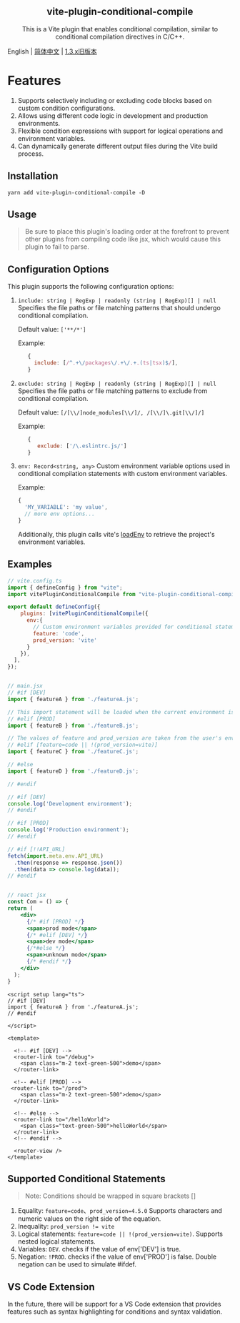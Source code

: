 <h2 align='center'>vite-plugin-conditional-compile</h2>

<p align="center">This is a Vite plugin that enables conditional compilation, similar to conditional compilation directives in C/C++.</p>

English | [简体中文](./README.zh-CN.md) | [1.3.x旧版本](./README.OLD.md)

# Features

1. Supports selectively including or excluding code blocks based on custom condition configurations.
2. Allows using different code logic in development and production environments.
3. Flexible condition expressions with support for logical operations and environment variables.
4. Can dynamically generate different output files during the Vite build process.

## Installation

```ssh
yarn add vite-plugin-conditional-compile -D
```

## Usage

>Be sure to place this plugin's loading order at the forefront to prevent other plugins from compiling code like jsx, which would cause this plugin to fail to parse.

## Configuration Options

This plugin supports the following configuration options:

1. `include: string | RegExp | readonly (string | RegExp)[] | null`
   Specifies the file paths or file matching patterns that should undergo conditional compilation.

   Default value: `['**/*']`

   Example:

   ```js
      {
        include: [/^.+\/packages\/.+\/.+.(ts|tsx)$/],
      }
   ```

2. `exclude: string | RegExp | readonly (string | RegExp)[] | null`
   Specifies the file paths or file matching patterns to exclude from conditional compilation.

   Default value: `[/[\\/]node_modules[\\/]/, /[\\/]\.git[\\/]/]`

   Example:

   ```js
      {
         exclude: ['/\.eslintrc.js/']
      }
   ```

3. `env: Record<string, any>`
    Custom environment variable options used in conditional compilation statements with custom environment variables.

    Example:

    ```javascript
    {
      'MY_VARIABLE': 'my value',
      // more env options...
    }
    ```

    Additionally, this plugin calls vite's  [loadEnv](https://vitejs.dev/guide/api-javascript.html#loadenv) to retrieve the project's environment variables.

## Examples

```jsx
// vite.config.ts
import { defineConfig } from "vite";
import vitePluginConditionalCompile from "vite-plugin-conditional-compile";

export default defineConfig({
    plugins: [vitePluginConditionalCompile({
      env:{
        // Custom environment variables provided for conditional statements
        feature: 'code',
        prod_version: 'vite'
      }
    }),
  ],
});


// main.jsx
// #if [DEV]
import { featureA } from './featureA.js';

// This import statement will be loaded when the current environment is production, taking the value of PROD from the project's environment variables
// #elif [PROD]
import { featureB } from './featureB.js';

// The values of feature and prod_version are taken from the user's env configuration. It checks whether the value of feature is the same as "code" and the value of prod_version is not equal to "vite". When one of these conditions is met, this condition is true.
// #elif [feature=code || !(prod_version=vite)]
import { featureC } from './featureC.js';

// #else
import { featureD } from './featureD.js';

// #endif

// #if [DEV]
console.log('Development environment');
// #endif

// #if [PROD]
console.log('Production environment');
// #endif

// #if [!!API_URL]
fetch(import.meta.env.API_URL)
  .then(response => response.json())
  .then(data => console.log(data));
// #endif


// react jsx
const Com = () => {
return (
    <div>
      {/* #if [PROD] */}
      <span>prod mode</span>
      {/* #elif [DEV] */}
      <span>dev mode</span>
      {/*#else */}
      <span>unknown mode</span>
      {/* #endif */}
    </div>
  );
}
```

```vue
<script setup lang="ts">
// #if [DEV]
import { featureA } from './featureA.js';
// #endif

</script>

<template>

  <!-- #if [DEV] -->
  <router-link to="/debug">
    <span class="m-2 text-green-500">demo</span>
  </router-link>

  <!-- #elif [PROD] -->
 <router-link to="/prod">
    <span class="m-2 text-green-500">demo</span>
  </router-link>

  <!-- #else -->
  <router-link to="/helloWorld">
    <span class="text-green-500">helloWorld</span>
  </router-link>
  <!-- #endif -->

  <router-view />
</template>
```

## Supported Conditional Statements

>Note: Conditions should be wrapped in square brackets []

1. Equality: `feature=code`、`prod_version=4.5.0` Supports characters and numeric values on the right side of the equation.
2. Inequality: `prod_version != vite`
3. Logical statements: `feature=code || !(prod_version=vite)`. Supports nested logical statements.
4. Variables: `DEV`. checks if the value of env['DEV'] is true.
5. Negation: `!PROD`. checks if the value of env['PROD'] is false. Double negation can be used to simulate #ifdef.

## VS Code Extension

In the future, there will be support for a VS Code extension that provides features such as syntax highlighting for conditions and syntax validation.
